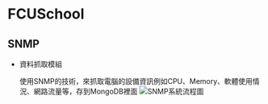 # FCUSchool
## SNMP
* 資料抓取模組

  使用SNMP的技術，來抓取電腦的設備資訊例如CPU、Memory、軟體使用情況、網路流量等，存到MongoDB裡面
![SNMP系統流程圖](https://user-images.githubusercontent.com/3109700/115146095-ae494a80-a087-11eb-94b6-f956e82bf1c6.png)
